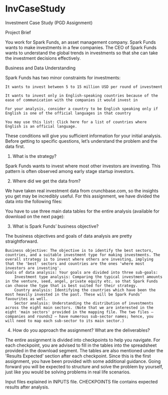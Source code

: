 # InvCaseStudy
Investment Case Study (PGD Assignment)

Project Brief

You work for Spark Funds, an asset management company. Spark Funds wants to make investments in a few companies. The CEO of Spark Funds wants to understand the global trends in investments so that she can take the investment decisions effectively.

 
Business and Data Understanding

Spark Funds has two minor constraints for investments:

    It wants to invest between 5 to 15 million USD per round of investment

    It wants to invest only in English-speaking countries because of the ease of communication with the companies it would invest in

    For your analysis, consider a country to be English speaking only if English is one of the official languages in that country

    You may use this list: Click here for a list of countries where English is an official language.

 

These conditions will give you sufficient information for your initial analysis. Before getting to specific questions, let’s understand the problem and the data first.

 

1. What is the strategy?

Spark Funds wants to invest where most other investors are investing. This pattern is often observed among early stage startup investors.

 

2. Where did we get the data from? 

We have taken real investment data from crunchbase.com, so the insights you get may be incredibly useful. For this assignment, we have divided the data into the following files:

 

You have to use three main data tables for the entire analysis (available for download on the next page):

 

3. What is Spark Funds’ business objective?

The business objectives and goals of data analysis are pretty straightforward.

    Business objective: The objective is to identify the best sectors, countries, and a suitable investment type for making investments. The overall strategy is to invest where others are investing, implying that the 'best' sectors and countries are the ones 'where most investors are investing'.
    Goals of data analysis: Your goals are divided into three sub-goals:
        Investment type analysis: Comparing the typical investment amounts in the venture, seed, angel, private equity etc. so that Spark Funds can choose the type that is best suited for their strategy.
        Country analysis: Identifying the countries which have been the most heavily invested in the past. These will be Spark Funds’ favourites as well.
        Sector analysis: Understanding the distribution of investments across the eight main sectors. (Note that we are interested in the eight 'main sectors' provided in the mapping file. The two files — companies and rounds2 — have numerous sub-sector names; hence, you will need to map each sub-sector to its main sector.)

 

4. How do you approach the assignment? What are the deliverables?

The entire assignment is divided into checkpoints to help you navigate. For each checkpoint, you are advised to fill in the tables into the spreadsheet provided in the download segment. The tables are also mentioned under the 'Results Expected' section after each checkpoint. Since this is the first assignment, you have been provided with some additional guidance. Going forward you will be expected to structure and solve the problem by yourself, just like you would be solving problems in real life scenarios.

Input files explained in INPUTS file.
CHECKPOINTS file contains expected results after analysis.
